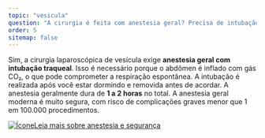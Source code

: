 ```yaml
---
topic: "vesicula"
question: "A cirurgia é feita com anestesia geral? Precisa de intubação? Quanto tempo a anestesia dura?"
order: 5
sitemap: false
---
```


Sim, a cirurgia laparoscópica de vesícula exige **anestesia geral com intubação traqueal**. Isso é necessário porque o abdômen é inflado com gás CO₂, o que pode comprometer a respiração espontânea. A intubação é realizada após você estar dormindo e removida antes de acordar. A anestesia geralmente dura de **1 a 2 horas** no total. A anestesia geral moderna é muito segura, com risco de complicações graves menor que 1 em 100.000 procedimentos.

<p><a href="{% link _posts/2025-10-20-cirurgia-vesicula-riscos-seguranca.md %}">
  <img src="/assets/images/icon-document.svg" class="icon" alt="Ícone" />Leia mais sobre anestesia e segurança</a></p>
